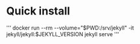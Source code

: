 # Quick install

'''
docker run --rm   --volume="$PWD:/srv/jekyll"   -it jekyll/jekyll:$JEKYLL_VERSION   jekyll serve
'''
